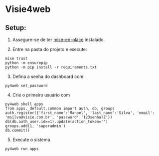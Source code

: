 
# Visie4web

## Setup:

1. Assegure-se de ter [mise-en-place](https://mise.jdx.dev/) instalado.

2. Entre na pasta do projeto e execute:

```
mise trust
python -m ensurepip
python -m pip install -r requirements.txt
```

3. Defina a senha do dashboard com:

```
py4web set_password
```

4. Crie o primeiro usuário com

```
py4web shell apps
from apps._default.common import auth, db, groups
auth.register({'first_name':'Manoel', 'last_name':'Silva', 'email': 'msilva@visie.com.br', 'password':'123senha!Z'})
db(db.auth_user.id==1).update(action_token='')
groups.add(1, 'superadmin')
db.commit()
````

5. Execute o sistema

```
py4web run apps
```

